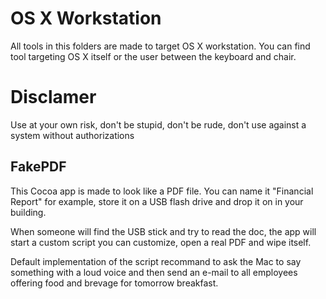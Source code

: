# OS X Workstation

All tools in this folders are made to target OS X workstation. You can find tool targeting OS X itself or the user between the keyboard and chair.

# Disclamer

Use at your own risk, don't be stupid, don't be rude, don't use against a system without authorizations

## FakePDF

This Cocoa app is made to look like a PDF file. You can name it "Financial Report" for example, store it on a USB flash drive and drop it on in your building.

When someone will find the USB stick and try to read the doc, the app will start a custom script you can customize, open a real PDF and wipe itself.

Default implementation of the script recommand to ask the Mac to say something with a loud voice and then send an e-mail to all employees offering food and brevage for tomorrow breakfast.
